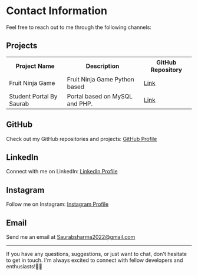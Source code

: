 <!DOCTYPE html>
<html>
<head>
<link rel="stylesheet" href="https://github.com/SaurabSharma09/WEB-DEV--Dot-batch--Home-Work/blob/main/readme-style">

</head>
<body>

<h1>Contact Information</h1>
<p>Feel free to reach out to me through the following channels:</p>
<section>
  <h2>Projects</h2>
  <table>
    <tr>
      <th>Project Name</th>
      <th>Description</th>
      <th>GitHub Repository</th>
    </tr>
    <tr>
      <td>Fruit Ninja Game</td>
      <td>Fruit Ninja Game Python based</td>
      <td><a href="https://github.com/SaurabSharma09/Fruit-Ninja-Game">Link</a></td>
    </tr>
    <tr>
      <td>Student Portal By Saurab</td>
      <td>Portal based on MySQL and PHP.</td>
      <td><a href="https://github.com/SaurabSharma09/Students-Portal-by-Saurab">Link</a></td>
    </tr>
    <!-- Add more projects here -->
  </table>
</section>












<section>
  <h2>GitHub</h2>
  <p>Check out my GitHub repositories and projects: <a href="https://github.com/SaurabSharma09">GitHub Profile</a></p>
</section>

<section>
  <h2>LinkedIn</h2>
  <p>Connect with me on LinkedIn: <a href="https://www.linkedin.com/in/saurab-sharma-2b9927287/">LinkedIn Profile</a></p>
</section>

<section>
  <h2>Instagram</h2>
  <p>Follow me on Instagram: <a href="https://www.instagram.com/saurab__parashar__/">Instagram Profile</a></p>
</section>

<section>
  <h2>Email</h2>
  <p>Send me an email at <a href="mailto:Saurabsharma2022@gmail.com">Saurabsharma2022@gmail.com</a></p>
</section>



<hr>

<p>If you have any questions, suggestions, or just want to chat, don't hesitate to get in touch. I'm always excited to connect with fellow developers and enthusiasts!📑🔖</p>

</body>
</html>

